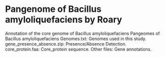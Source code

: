# Pangenome of Bacillus amyloliquefaciens by Roary
Annotation of the core genome of Bacillus amyloliquefaciens
Pangeomes of Bacillus amyloliquefaciens
Genomes.txt: Genomes used in this study.
gene_presence_absence.zip: Presence/Absence Detection.
core_protein.faa: Core_protein sequence.
Other files: Gene annotations.
